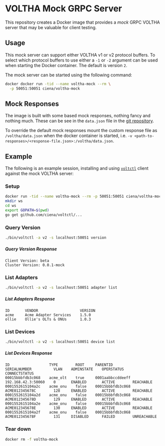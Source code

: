# VOLTHA Mock GRPC Server
This repository creates a Docker image that provides a *mock* GRPC VOLTHA
server that may be valuable for client testing.

## Usage
This mock server can support either VOLTHA v1 or v2 protocol buffers. To
select which protocol buffers to use either a `-1` or `-2` argument can
be used when starting the Docker container. The default is version `2`.

The mock server can be started using the following command:
```bash
docker docker run -tid --name voltha-mock --rm \
  -p 50051:50051 ciena/voltha-mock
```

## Mock Responses
The image is built with some based mock responses, nothing fancy and nothing much. These can be see in the `data.json` file in the [git
repository](http://github.com/ciena/voltha-mock).

To override the default mock responses mount the custom response file
as `/voltha/data.json` when the docker container is started, i.e.
`-v <path-to-responses>/<response-file.json>:/voltha/data.json`.

## Example
The following is an example session, installing and using [`voltctl`](https://github.com/ciena/voltctl) client against the mock
VOLTHA server:
### Setup
```bash
docker run -tid --name voltha-mock --rm -p 50051:50051 ciena/voltha-mock
mkdir ws
cd ws
export GOPATH=$(pwd)
go get github.com/ciena/voltctl/...
```
### Query Version
```bash
./bin/voltctl -a v2 -s localhost:50051 version
```
##### Query Version Response
```
Client Version: beta
Cluster Version: 0.0.1-mock
```
### List Adapters
```bash
./bin/voltctl -a v2 -s localhost:50051 adapter list
```
##### List Adapters Response
```
ID       VENDOR                   VERSION
acme     Acme Adapter Services    1.5.0
ollie    Ollie's OLTs & ONUs      1.0.3
```

### List Devices
```bash
./bin/voltctl -a v2 -s localhost:50051 device list
```
##### List Devices Response
```
ID                  TYPE        ROOT     PARENTID            SERIALNUMBER          VLAN    ADMINSTATE    OPERSTATUS    CONNECTSTATUS
00015bbbfdb3c068    acme_olt    true     0001aabbccddeeff    192.168.42.3:50060    0       ENABLED       ACTIVE        REACHABLE
0001552615104a2c    acme_onu    false    00015bbbfdb3c068    ACME012345678C        128     ENABLED       ACTIVE        REACHABLE
0001552615104a2d    acme_onu    false    00015bbbfdb3c068    ACME012345678D        129     ENABLED       ACTIVE        REACHABLE
0001552615104a2e    acme_onu    false    00015bbbfdb3c068    ACME012345678E        130     ENABLED       ACTIVE        REACHABLE
0001552615104a2f    acme_onu    false    00015bbbfdb3c068    ACME012345678F        131     DISABLED      FAILED        UNREACHABLE
```
### Tear down
```bash
docker rm -f voltha-mock
```
